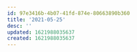 ```yaml
---
id: 97e3416b-4b07-41fd-874e-80663890b360
title: '2021-05-25'
desc: ''
updated: 1621988035637
created: 1621988035637
---
```



